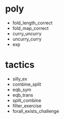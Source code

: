 # poly
- fold_length_correct
- fold_map_correct
- curry_uncurry
- uncurry_curry
- exp

# tactics
- silly_ex
- combine_split
- eqb_sym
- eqb_trans
- split_combine
- filter_exercise
- forall_exists_challenge